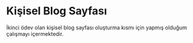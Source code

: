 # Kişisel Blog Sayfası

İkinci ödev olan kişisel blog sayfası oluşturma kısmı için yapmış olduğum çalışmayı içermektedir.